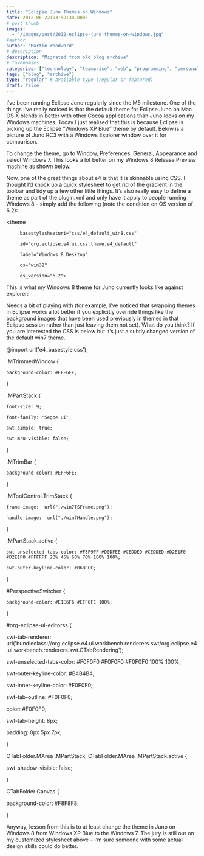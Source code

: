 ```yaml
---
title: "Eclipse Juno Themes on Windows"
date: 2012-06-22T03:59:38.000Z
# post thumb
images:
  - "/images/post/2012-eclipse-juno-themes-on-windows.jpg"
#author
author: "Martin Woodward"
# description
description: "Migrated from old blog archive"
# Taxonomies
categories: ["technology", "teamprise", "web", "programming", "personal"]
tags: ["blog", "archive"]
type: "regular" # available type (regular or featured)
draft: false
---
```

I’ve been running Eclipse Juno regularly since the M5 milestone.  One of the things I’ve really noticed is that the default theme for Eclipse Juno on Mac OS X blends in better with other Cocoa applications than Juno looks on my Windows machines. Today I just realised that this is because Eclipse is picking up the Eclipse “Windows XP Blue” theme by default. Below is a picture of Juno RC3 with a Windows Explorer window over it for comparison.  

[](http://www.woodwardweb.com/Windows-Live-Writer/Eclipse-Juno-Themes-on-Windows-8_2A06/e4_winxpblue_2.png)  

To change the theme, go to Window, Preferences, General, Appearance and select Windows 7.  This looks a lot better on my Windows 8 Release Preview machine as shown below.  

[](http://www.woodwardweb.com/Windows-Live-Writer/Eclipse-Juno-Themes-on-Windows-8_2A06/e4_win7_2.png)  

Now, one of the great things about e4 is that it is skinnable using CSS.  I thought I’d knock up a quick stylesheet to get rid of the gradient in the toolbar and tidy up a few other little things.  It’s also really easy to define a theme as part of the plugin.xml and only have it apply to people running Windows 8 – simply add the following (note the condition on OS version of 6.2):     

<extension
   point="org.eclipse.e4.ui.css.swt.theme">
  
   <theme

         basestylesheeturi="css/e4_default_win8.css"

         id="org.eclipse.e4.ui.css.theme.e4_default"

         label="Windows 8 Desktop"

         os="win32"

         os_version="6.2">

   </theme>

</extension>

This is what my Windows 8 theme for Juno currently looks like against explorer:

[](http://www.woodwardweb.com/Windows-Live-Writer/Eclipse-Juno-Themes-on-Windows-8_2A06/image_2.png)

Needs a bit of playing with (for example, I’ve noticed that swapping themes in Eclipse works a lot better if you explicitly override things like the background images that have been used previously in themes in that Eclipse session rather than just leaving them not set).  What do you think?  If you are interested the CSS is below but it’s just a subtly changed version of the default win7 theme.

@import url('e4_basestyle.css');

.MTrimmedWindow { 

    background-color: #EFF6FE; 

}

.MPartStack {

    font-size: 9;

    font-family: 'Segoe UI';

    swt-simple: true;

    swt-mru-visible: false;

}

.MTrimBar {

    background-color: #EFF6FE; 

}

.MToolControl.TrimStack {

    frame-image:  url("./win7TSFrame.png");

    handle-image:  url("./win7Handle.png");

}

.MPartStack.active {

    swt-unselected-tabs-color: #F3F9FF #D0DFEE #CEDDED #CEDDED #D2E1F0 #D2E1F0 #FFFFFF 20% 45% 60% 70% 100% 100%;

    swt-outer-keyline-color: #B6BCCC;

}

#PerspectiveSwitcher  {

    background-color: #E1E6F6 #EFF6FE 100%;

}

#org-eclipse-ui-editorss {

   swt-tab-renderer: url('bundleclass://org.eclipse.e4.ui.workbench.renderers.swt/org.eclipse.e4.ui.workbench.renderers.swt.CTabRendering');

   swt-unselected-tabs-color: #F0F0F0 #F0F0F0 #F0F0F0 100% 100%;

   swt-outer-keyline-color: #B4B4B4;

   swt-inner-keyline-color: #F0F0F0;

   swt-tab-outline: #F0F0F0;

   color: #F0F0F0;

   swt-tab-height: 8px;

   padding: 0px 5px 7px;

}

CTabFolder.MArea .MPartStack, CTabFolder.MArea .MPartStack.active {

   swt-shadow-visible: false;

}

CTabFolder Canvas {

  background-color: #F8F8F8;

}

Anyway, lesson from this is to at least change the theme in Juno on Windows 8 from Windows XP Blue to the Windows 7. The jury is still out on my customized stylesheet above – I’m sure someone with some actual design skills could do better.